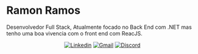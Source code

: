 
# Ramon Ramos 

Desenvolvedor Full Stack, Atualmente focado no Back End com .NET mas tenho uma boa vivencia com o front end com ReacJS.

<div align="center">

<a href="https://www.linkedin.com/in/ramonramosilva/"><img src="https://img.shields.io/badge/-rhamudi-blue?style=for-the-badge&logo=Linkedin&logoColor=white&link=https://www.linkedin.com/in/rhamudi/" alt="Linkedin"/></a>
<a href="mailto:ramonramos.silva19@gmail.com"><img src="https://img.shields.io/badge/-ramonramos.silva19@gmail.com-c14438?style=for-the-badge&logo=Gmail&logoColor=white&link=mailto:ramonramos.silva19@gmail.com" alt="Gmail"/></a>
<a href="discord://"><img src="https://img.shields.io/badge/-hamudi5527-%237289DA?style=for-the-badge&logo=Discord&logoColor=white&link=discord://" alt="Discord"/></a>
</div>

